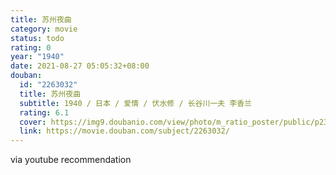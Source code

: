 ```yaml
---
title: 苏州夜曲
category: movie
status: todo
rating: 0
year: "1940"
date: 2021-08-27 05:05:32+08:00
douban:
  id: "2263032"
  title: 苏州夜曲
  subtitle: 1940 / 日本 / 爱情 / 伏水修 / 长谷川一夫 李香兰
  rating: 6.1
  cover: https://img9.doubanio.com/view/photo/m_ratio_poster/public/p2372397736.jpg
  link: https://movie.douban.com/subject/2263032/
---
```


via youtube recommendation
